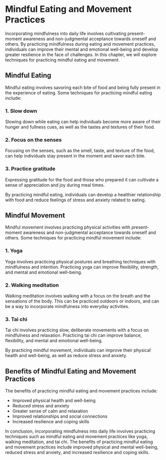 Mindful Eating and Movement Practices
===========================================================================================

Incorporating mindfulness into daily life involves cultivating present-moment awareness and non-judgmental acceptance towards oneself and others. By practicing mindfulness during eating and movement practices, individuals can improve their mental and emotional well-being and develop greater resilience in the face of challenges. In this chapter, we will explore techniques for practicing mindful eating and movement.

Mindful Eating
--------------

Mindful eating involves savoring each bite of food and being fully present in the experience of eating. Some techniques for practicing mindful eating include:

### 1. Slow down

Slowing down while eating can help individuals become more aware of their hunger and fullness cues, as well as the tastes and textures of their food.

### 2. Focus on the senses

Focusing on the senses, such as the smell, taste, and texture of the food, can help individuals stay present in the moment and savor each bite.

### 3. Practice gratitude

Expressing gratitude for the food and those who prepared it can cultivate a sense of appreciation and joy during meal times.

By practicing mindful eating, individuals can develop a healthier relationship with food and reduce feelings of stress and anxiety related to eating.

Mindful Movement
----------------

Mindful movement involves practicing physical activities with present-moment awareness and non-judgmental acceptance towards oneself and others. Some techniques for practicing mindful movement include:

### 1. Yoga

Yoga involves practicing physical postures and breathing techniques with mindfulness and intention. Practicing yoga can improve flexibility, strength, and mental and emotional well-being.

### 2. Walking meditation

Walking meditation involves walking with a focus on the breath and the sensations of the body. This can be practiced outdoors or indoors, and can be a way to incorporate mindfulness into everyday activities.

### 3. Tai chi

Tai chi involves practicing slow, deliberate movements with a focus on mindfulness and relaxation. Practicing tai chi can improve balance, flexibility, and mental and emotional well-being.

By practicing mindful movement, individuals can improve their physical health and well-being, as well as reduce stress and anxiety.

Benefits of Mindful Eating and Movement Practices
-------------------------------------------------

The benefits of practicing mindful eating and movement practices include:

* Improved physical health and well-being
* Reduced stress and anxiety
* Greater sense of calm and relaxation
* Improved relationships and social connections
* Increased resilience and coping skills

In conclusion, incorporating mindfulness into daily life involves practicing techniques such as mindful eating and movement practices like yoga, walking meditation, and tai chi. The benefits of practicing mindful eating and movement practices include improved physical and mental well-being, reduced stress and anxiety, and increased resilience and coping skills.
